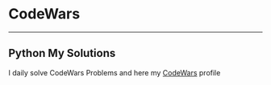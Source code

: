 # CodeWars
---
## Python My Solutions

 I daily solve CodeWars Problems and here  my [CodeWars](https://www.codewars.com/users/kisen) profile
